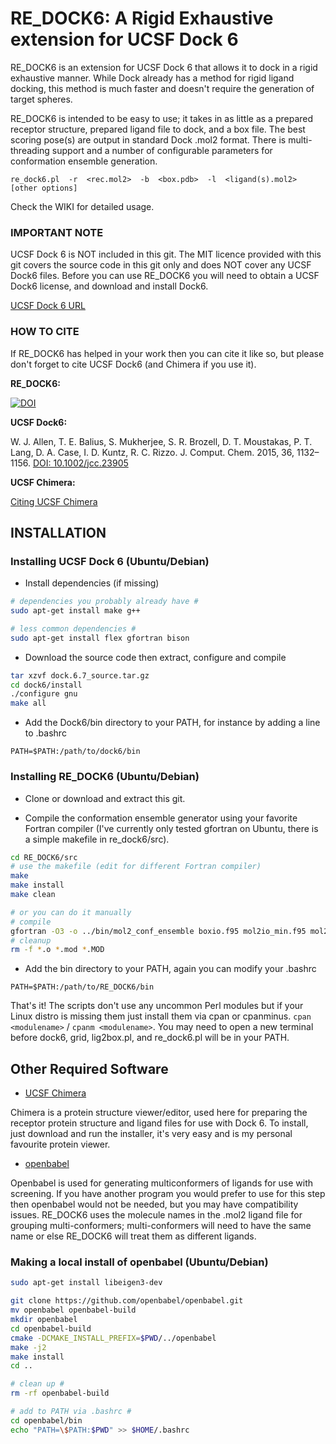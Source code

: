 # RE_DOCK6: A Rigid Exhaustive extension for UCSF Dock 6 #

RE_DOCK6 is an extension for UCSF Dock 6 that allows it to dock in a rigid exhaustive manner. While Dock already has a method for rigid ligand docking, this method is much faster and doesn't require the generation of target spheres.

RE_DOCK6 is intended to be easy to use; it takes in as little as a prepared receptor structure, prepared ligand file to dock, and a box file. The best scoring pose(s) are output in standard Dock .mol2 format. There is multi-threading support and a number of configurable parameters for conformation ensemble generation.

```
re_dock6.pl  -r  <rec.mol2>  -b  <box.pdb>  -l  <ligand(s).mol2>  [other options]
```

Check the WIKI for detailed usage.

### IMPORTANT NOTE ###

UCSF Dock 6 is NOT included in this git. The MIT licence provided with this git covers the source code in this git only and does NOT cover any UCSF Dock6 files. Before you can use RE_DOCK6 you will need to obtain a UCSF Dock6 license, and download and install Dock6.

[ UCSF Dock 6 URL ](http://dock.compbio.ucsf.edu/DOCK_6/index.html)

### HOW TO CITE ###
If RE_DOCK6 has helped in your work then you can cite it like so, but please don't forget to cite UCSF Dock6 (and Chimera if you use it).

**RE_DOCK6:**

[![DOI](https://zenodo.org/badge/87030606.svg)](https://zenodo.org/badge/latestdoi/87030606)

**UCSF Dock6:**

W. J. Allen, T. E. Balius, S. Mukherjee, S. R. Brozell, D. T. Moustakas, P. T. Lang, D. A. Case, I. D. Kuntz, R. C. Rizzo. J. Comput. Chem. 2015, 36, 1132–1156. [ DOI: 10.1002/jcc.23905 ](http://dx.doi.org/10.1002/jcc.23905)

**UCSF Chimera:**

[ Citing UCSF Chimera ](https://www.cgl.ucsf.edu/chimera/docs/credits.html)


## INSTALLATION ##

### Installing UCSF Dock 6 (Ubuntu/Debian) ###

* Install dependencies (if missing)

```bash
# dependencies you probably already have #
sudo apt-get install make g++

# less common dependencies #
sudo apt-get install flex gfortran bison
```

* Download the source code then extract, configure and compile

```bash
tar xzvf dock.6.7_source.tar.gz
cd dock6/install
./configure gnu
make all
```

* Add the Dock6/bin directory to your PATH, for instance by adding a line to .bashrc

`PATH=$PATH:/path/to/dock6/bin`

### Installing RE\_DOCK6 (Ubuntu/Debian) ###

* Clone or download and extract this git.

* Compile the conformation ensemble generator using your favorite Fortran compiler (I've currently only tested gfortran on Ubuntu, there is a simple makefile in re_dock6/src).

```bash
cd RE_DOCK6/src
# use the makefile (edit for different Fortran compiler)
make
make install
make clean

# or you can do it manually
# compile
gfortran -O3 -o ../bin/mol2_conf_ensemble boxio.f95 mol2io_min.f95 mol2_conf_ensemble.f95
# cleanup
rm -f *.o *.mod *.MOD
```

* Add the bin directory to your PATH, again you can modify your .bashrc

`PATH=$PATH:/path/to/RE_DOCK6/bin`

That's it! The scripts don't use any uncommon Perl modules but if your Linux distro is missing them just install them via cpan or cpanminus. `cpan <modulename>` / `cpanm <modulename>`. You may need to open a new terminal before dock6, grid, lig2box.pl, and re_dock6.pl will be in your PATH.


## Other Required Software ###
* [ UCSF Chimera ](https://www.cgl.ucsf.edu/chimera/)

Chimera is a protein structure viewer/editor, used here for preparing the receptor protein structure and ligand files for use with Dock 6.
To install, just download and run the installer, it's very easy and is my personal favourite protein viewer.

* [ openbabel ](https://github.com/openbabel/openbabel.git)

Openbabel is used for generating multiconformers of ligands for use with screening. If you have another program you would prefer to use for this step then openbabel would not be needed, but you may have compatibility issues. RE_DOCK6 uses the molecule names in the .mol2 ligand file for grouping multi-conformers; multi-conformers will need to have the same name or else RE_DOCK6 will treat them as different ligands.

### Making a local install of openbabel (Ubuntu/Debian) ###

```bash
sudo apt-get install libeigen3-dev

git clone https://github.com/openbabel/openbabel.git
mv openbabel openbabel-build
mkdir openbabel
cd openbabel-build
cmake -DCMAKE_INSTALL_PREFIX=$PWD/../openbabel
make -j2
make install
cd ..

# clean up #
rm -rf openbabel-build

# add to PATH via .bashrc #
cd openbabel/bin
echo "PATH=\$PATH:$PWD" >> $HOME/.bashrc
```
